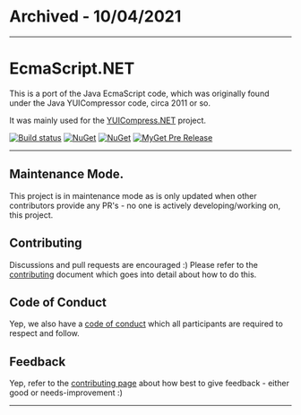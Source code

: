 # Archived - 10/04/2021
---

# EcmaScript.NET

This is a port of the Java EcmaScript code, which was originally found under the Java YUICompressor code, circa 2011 or so.

It was mainly used for the [YUICompress.NET](https://github.com/YUICompressor-NET) project.


[![Build status](https://ci.appveyor.com/api/projects/status/8sqlf3tbrnpw4lmj/branch/master?svg=true)](https://ci.appveyor.com/project/PureKrome/ecmascript-net) [![NuGet](https://img.shields.io/nuget/v/EcmaScript.Net.svg)](https://www.nuget.org/packages/ecmascript.net) [![NuGet](https://img.shields.io/nuget/dt/EcmaScript.Net.svg)](https://www.nuget.org/packages/OpenRealEstate.NET.Core) [![MyGet Pre Release](https://img.shields.io/myget/pk-development/vpre/EcmaScript.Net.svg)]()

---

## Maintenance Mode.
This project is in maintenance mode as is only updated when other contributors provide any PR's - no one is actively developing/working on, this project.

## Contributing

Discussions and pull requests are encouraged :) Please refer to the [contributing](https://github.com/PureKrome/EcmaScript.NET/blob/master/CONTRIBUTING.md) document which goes into detail about how to do this.

## Code of Conduct
Yep, we also have a [code of conduct](https://github.com/PureKrome/EcmaScript.NET/blob/master/CODE_OF_CONDUCT.md) which all participants are required to respect and follow.

## Feedback
Yep, refer to the [contributing page](https://github.com/PureKrome/EcmaScript.NET/blob/master/CONTRIBUTING.md) about how best to give feedback - either good or needs-improvement :)

---
